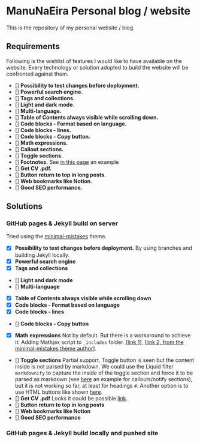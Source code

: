# ManuNaEira Personal blog / website
This is the repository of my personal website / blog.
## Requirements
Following is the wishlist of features I would like to have available on the website. Every technology or solution adopted to build the website will be confronted against them.
- [] **Possibility to test changes before deployment.**
- [] **Powerful search engine.**
- [] **Tags and collections.**
- [] **Light and dark mode.**
- [] **Multi-language.**
- [] **Table of Contents always visible while scrolling down.**
- [] **Code blocks - Format based on language.**
- [] **Code blocks - lines.**
- [] **Code blocks - Copy button.**
- [] **Math expressions.**
- [] **Callout sections.**
- [] **Toggle sections.**
- [] **Footnotes.**
  See [in this page](https://mmistakes.github.io/minimal-mistakes/markup-syntax-highlighting/#fnref:1) an example
- [] **Get CV .pdf.**
- [] **Button return to top in long posts.**
- [] **Web bookmarks like Notion.**
- [] **Good SEO performance.**
## Solutions
### GitHub pages & Jekyll build on server
Tried using the [minimal-mistakes](https://github.com/mmistakes/minimal-mistakes) theme.
- [x] **Possibility to test changes before deployment.**
  By using branches and building Jekyll locally.
- [x] **Powerful search engine**
- [x] **Tags and collections**
- [] **Light and dark mode**
- [] **Multi-language**
- [x] **Table of Contents always visible while scrolling down**
- [x] **Code blocks - Format based on language**
- [x] **Code blocks - lines**
- [] **Code blocks - Copy button**
- [x] **Math expressions**
   Not by default. But there is a workaround to achieve it: Adding Mathjax script to `_includes` folder. [[link 1](http://disq.us/p/27j4kl9)], [[link 2, from the minimal-mistakes theme author](https://github.com/mmistakes/minimal-mistakes/issues/735#issuecomment-269500816)].
- [] **Toggle sections**
  Partial support. Toggle button is seen but the content inside is not parsed by markdown. We could use the Liquid filter `markdownify` to capture the inside of the toggle section and force it to be parsed as markdown (see [here](https://mmistakes.github.io/minimal-mistakes/post%20formats/post-notice/) an example for callouts/notify sections), but it is not working so far, at least for headings `#`.
  Another option is to use HTML buttons like shown [here](http://tomnorian.com/toggle-code-display-jekyll.html).
- [] **Get CV .pdf**
  Looks it could be possible [link](https://jekyllrb.com/docs/posts/#including-images-and-resources).
- [] **Button return to top in long posts**
- [] **Web bookmarks like Notion**
- [] **Good SEO performance**
### GitHub pages & Jekyll build locally and pushed site

